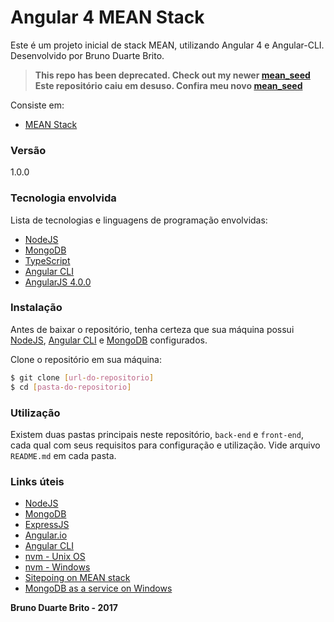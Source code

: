 # Angular 4 MEAN Stack

Este é um projeto inicial de stack MEAN, utilizando Angular 4 e Angular-CLI. Desenvolvido por Bruno Duarte Brito.

> **This repo has been deprecated. Check out my newer [mean_seed](https://github.com/brunodb3/mean_seed)**
> **Este repositório caiu em desuso. Confira meu novo [mean_seed](https://github.com/brunodb3/mean_seed)**

Consiste em:

  * [MEAN Stack](https://github.com/brunodb3/ng4_mean)

### Versão
1.0.0

### Tecnologia envolvida

Lista de tecnologias e linguagens de programação envolvidas:

* [NodeJS](https://nodejs.org)
* [MongoDB](https://www.mongodb.com/)
* [TypeScript](https://www.typescriptlang.org/)
* [Angular CLI](https://cli.angular.io/)
* [AngularJS 4.0.0](https://angular.io/)

### Instalação

Antes de baixar o repositório, tenha certeza que sua máquina possui [NodeJS](https://nodejs.org/en/), [Angular CLI](https://cli.angular.io/) e [MongoDB](https://www.mongodb.com/) configurados.

Clone o repositório em sua máquina:

```sh
$ git clone [url-do-repositorio]
$ cd [pasta-do-repositorio]
```

### Utilização

Existem duas pastas principais neste repositório, ```back-end``` e ```front-end```, cada qual com seus requisitos para configuração e utilização. Vide arquivo ```README.md``` em cada pasta.

### Links úteis

* [NodeJS](https://nodejs.org/en/)
* [MongoDB](https://www.mongodb.com/)
* [ExpressJS](https://expressjs.com/)
* [Angular.io](https://angular.io/)
* [Angular CLI](https://cli.angular.io/)
* [nvm - Unix OS](https://github.com/creationix/nvm)
* [nvm - Windows](https://github.com/coreybutler/nvm-windows)
* [Sitepoing on MEAN stack](https://www.sitepoint.com/introduction-mean-stack/)
* [MongoDB as a service on Windows](https://blog.ajduke.in/2013/04/10/install-setup-and-start-mongodb-on-windows/)

**Bruno Duarte Brito - 2017**
